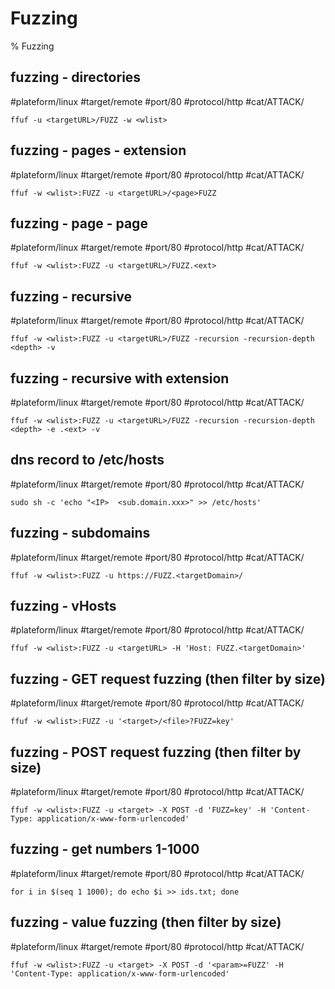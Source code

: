 # Fuzzing

% Fuzzing

## fuzzing - directories
#plateform/linux #target/remote #port/80 #protocol/http #cat/ATTACK/
```
ffuf -u <targetURL>/FUZZ -w <wlist>
```

## fuzzing - pages - extension
#plateform/linux #target/remote #port/80 #protocol/http #cat/ATTACK/
```
ffuf -w <wlist>:FUZZ -u <targetURL>/<page>FUZZ
```

## fuzzing - page - page
#plateform/linux #target/remote #port/80 #protocol/http #cat/ATTACK/
```
ffuf -w <wlist>:FUZZ -u <targetURL>/FUZZ.<ext>
```

## fuzzing - recursive
#plateform/linux #target/remote #port/80 #protocol/http #cat/ATTACK/
```
ffuf -w <wlist>:FUZZ -u <targetURL>/FUZZ -recursion -recursion-depth <depth> -v
```

## fuzzing - recursive with extension
#plateform/linux #target/remote #port/80 #protocol/http #cat/ATTACK/
```
ffuf -w <wlist>:FUZZ -u <targetURL>/FUZZ -recursion -recursion-depth <depth> -e .<ext> -v
```

## dns record to /etc/hosts
#plateform/linux #target/remote #port/80 #protocol/http #cat/ATTACK/
```
sudo sh -c 'echo "<IP>  <sub.domain.xxx>" >> /etc/hosts'
```

## fuzzing - subdomains
#plateform/linux #target/remote #port/80 #protocol/http #cat/ATTACK/
```
ffuf -w <wlist>:FUZZ -u https://FUZZ.<targetDomain>/
```

## fuzzing - vHosts
#plateform/linux #target/remote #port/80 #protocol/http #cat/ATTACK/
```
ffuf -w <wlist>:FUZZ -u <targetURL> -H 'Host: FUZZ.<targetDomain>'
```

## fuzzing - GET request fuzzing (then filter by size)
#plateform/linux #target/remote #port/80 #protocol/http #cat/ATTACK/
```
ffuf -w <wlist>:FUZZ -u '<target>/<file>?FUZZ=key'
```

## fuzzing - POST request fuzzing (then filter by size)
#plateform/linux #target/remote #port/80 #protocol/http #cat/ATTACK/
```
ffuf -w <wlist>:FUZZ -u <target> -X POST -d 'FUZZ=key' -H 'Content-Type: application/x-www-form-urlencoded'
```

## fuzzing - get numbers 1-1000
#plateform/linux #target/remote #port/80 #protocol/http #cat/ATTACK/
```
for i in $(seq 1 1000); do echo $i >> ids.txt; done
```

## fuzzing - value fuzzing (then filter by size)
#plateform/linux #target/remote #port/80 #protocol/http #cat/ATTACK/
```
ffuf -w <wlist>:FUZZ -u <target> -X POST -d '<param>=FUZZ' -H 'Content-Type: application/x-www-form-urlencoded'
```

